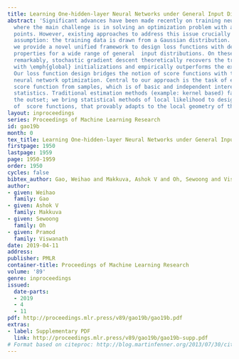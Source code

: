 ```yaml
---
title: Learning One-hidden-layer Neural Networks under General Input Distributions
abstract: 'Significant advances have been made recently on training neural networks,
  where the main challenge is in solving an optimization problem with abundant critical
  points. However, existing approaches to address this issue crucially rely on a restrictive
  assumption: the training data is drawn from a Gaussian distribution. In this paper,
  we provide a novel unified framework to design loss functions with desirable landscape
  properties for a wide range of general  input distributions. On these loss functions,
  remarkably, stochastic gradient descent theoretically recovers the true parameters
  with \emph{global} initializations and empirically outperforms the existing approaches.
  Our loss function design bridges the notion of score functions with the topic of
  neural network optimization. Central to our approach is the task of estimating the
  score function from samples, which is of basic and independent interest to theoretical
  statistics. Traditional estimation methods (example: kernel based) fail right at
  the outset; we bring statistical methods of local likelihood to design a novel estimator
  of  score functions, that provably adapts to the local geometry of the unknown  density.'
layout: inproceedings
series: Proceedings of Machine Learning Research
id: gao19b
month: 0
tex_title: Learning One-hidden-layer Neural Networks under General Input Distributions
firstpage: 1950
lastpage: 1959
page: 1950-1959
order: 1950
cycles: false
bibtex_author: Gao, Weihao and Makkuva, Ashok V and Oh, Sewoong and Viswanath, Pramod
author:
- given: Weihao
  family: Gao
- given: Ashok V
  family: Makkuva
- given: Sewoong
  family: Oh
- given: Pramod
  family: Viswanath
date: 2019-04-11
address: 
publisher: PMLR
container-title: Proceedings of Machine Learning Research
volume: '89'
genre: inproceedings
issued:
  date-parts:
  - 2019
  - 4
  - 11
pdf: http://proceedings.mlr.press/v89/gao19b/gao19b.pdf
extras:
- label: Supplementary PDF
  link: http://proceedings.mlr.press/v89/gao19b/gao19b-supp.pdf
# Format based on citeproc: http://blog.martinfenner.org/2013/07/30/citeproc-yaml-for-bibliographies/
---
```

